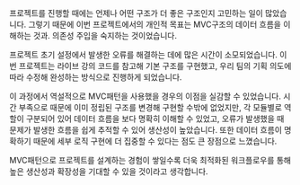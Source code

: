 프로젝트를 진행할 때에는 언제나 어떤 구조가 더 좋은 구조인지 고민하는 일이 많았습니다.
그렇기 때문에 이번 프로젝트에서의 개인적 목표는 MVC구조의 데이터 흐름을 이해하는 것과. 의존성 주입을 숙지하는 것이었습니다.

프로젝트 초기 설정에서 발생한 오류를 해결하는 데에 많은 시간이 소모되었습니다. 이번 프로젝트는 라이브 강의 코드를 참고해 기본 구조를 구현했고, 우리 팀의 기획 의도에 따라 수정해 완성하는 방식으로 진행하게 되었습니다.

이 과정에서 역설적으로 MVC패턴을 사용했을 경우의 이점을 실감할 수 있었습니다.
시간 부족으로 때문에 이미 정립된 구조를 변경해 구현할 수밖에 없었지만, 각 모듈별로 역할이 구분되어 있어 데이터 흐름을 보다 명확히 이해할 수 있었고, 오류가 발생했을 때 문제가 발생한 흐름을 쉽게 추적할 수 있어 생산성이 높았습니다.
또한 데이터 흐름이 명확하기 때문에 세부 로직 구현에 더 집중할 수 있다는 점도 큰 장점으로 느꼈습니다.

MVC패턴으로 프로젝트를 설계하는 경험이 쌓일수록 더욱 최적화된 워크플로우를 통해 높은 생산성과 확장성을 기대할 수 있을 것이라고 생각합니다.
